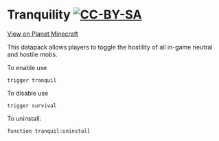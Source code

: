 # Tranquility [![CC-BY-SA](https://mirrors.creativecommons.org/presskit/buttons/80x15/svg/by-sa.svg "License")](https://creativecommons.org/licenses/by-sa/4.0/ "CC-BY-SA")
[View on Planet Minecraft](https://www.planetminecraft.com/data-pack/notsovanilla-tranquility-no-hostiles/)

This datapack allows players to toggle the hostility of all in-game neutral and hostile mobs.

To enable use 
```mcfunction
trigger tranquil
```
To disable use
```mcfunction
trigger survival
```
To uninstall:
```mcfunction
function tranquil:uninstall
```
